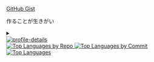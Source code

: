 [GitHub Gist](https://gist.github.com/hi2ma-bu4)

作ることが生きがい

<details>
<summary></summary>
<a href="https://github.com/Platane/snk">
  <picture>
    <source media="(prefers-color-scheme: dark)" srcset="https://raw.githubusercontent.com/hi2ma-bu4/hi2ma-bu4/output/snake-dark.svg">
    <source media="(prefers-color-scheme: light)" srcset="https://raw.githubusercontent.com/hi2ma-bu4/hi2ma-bu4/output/snake-light.svg">
    <img alt="github contribution grid snake animation" src="https://raw.githubusercontent.com/hi2ma-bu4/hi2ma-bu4/output/snake-light.svg">
  </picture>
</a>
</details>


<a href="https://github.com/vn7n24fzkq/github-profile-summary-cards">
  <picture >
    <source media="(prefers-color-scheme: dark)" srcset="http://github-profile-summary-cards.vercel.app/api/cards/profile-details?username=hi2ma-bu4&theme=github_dark">
    <source media="(prefers-color-scheme: light)" srcset="https://github-profile-summary-cards.vercel.app/api/cards/profile-details?username=hi2ma-bu4&theme=github">
    <img alt="profile-details" src="https://github-profile-summary-cards.vercel.app/api/cards/profile-details?username=hi2ma-bu4&theme=github" width="700px">
  </picture>
</a>

<div>
  <a href="https://github.com/vn7n24fzkq/github-profile-summary-cards">
    <picture>
      <source media="(prefers-color-scheme: dark)" srcset="http://github-profile-summary-cards.vercel.app/api/cards/repos-per-language?username=hi2ma-bu4&theme=github_dark">
      <source media="(prefers-color-scheme: light)" srcset="https://github-profile-summary-cards.vercel.app/api/cards/repos-per-language?username=hi2ma-bu4&theme=github">
      <img alt="Top Languages by Repo" src="https://github-profile-summary-cards.vercel.app/api/cards/repos-per-language?username=hi2ma-bu4&theme=github">
    </picture>
  </a>
  <a href="https://github.com/vn7n24fzkq/github-profile-summary-cards">
    <picture>
      <source media="(prefers-color-scheme: dark)" srcset="http://github-profile-summary-cards.vercel.app/api/cards/most-commit-language?username=hi2ma-bu4&theme=github_dark">
      <source media="(prefers-color-scheme: light)" srcset="https://github-profile-summary-cards.vercel.app/api/cards/most-commit-language?username=hi2ma-bu4&theme=github">
      <img alt="Top Languages by Commit" src="https://github-profile-summary-cards.vercel.app/api/cards/most-commit-language?username=hi2ma-bu4&theme=github">
    </picture>
  </a>
</div>
<div>
  <a href="https://github.com/anuraghazra/github-readme-stats">
    <picture>
      <source media="(prefers-color-scheme: dark)" srcset="https://github-readme-stats.vercel.app/api/top-langs/?username=hi2ma-bu4&size_weight=0.5&count_weight=0.5&langs_count=20&layout=compact&disable_animations=true&title_color=0366d6&text_color=77909c&bg_color=0d1117&border_color=2e343b">
      <source media="(prefers-color-scheme: light)" srcset="https://github-readme-stats.vercel.app/api/top-langs/?username=hi2ma-bu4&size_weight=0.5&count_weight=0.5&langs_count=20&layout=compact&disable_animations=true">
      <img alt="Top Languages" src="https://github-readme-stats.vercel.app/api/top-langs/?username=hi2ma-bu4&size_weight=0.5&count_weight=0.5&langs_count=20&layout=compact&disable_animations=true">
    </picture>
  </a>
</div>


<!--
いらないのでコメントアウト

[![stars](https://img.shields.io/github/stars/hi2ma-bu4)](https://github.com/hi2ma-bu4)

[![trophy](https://github-profile-trophy.vercel.app/?username=hi2ma-bu4&theme=onedark)]([https://github-profile-trophy.vercel.app/?username=hi2ma-bu4&theme=tokyonight](https://github.com/ryo-ma/github-profile-trophy))

[![codeium](https://codeium.com/profile/snow/card.png)](https://codeium.com/profile/snow)
-->
